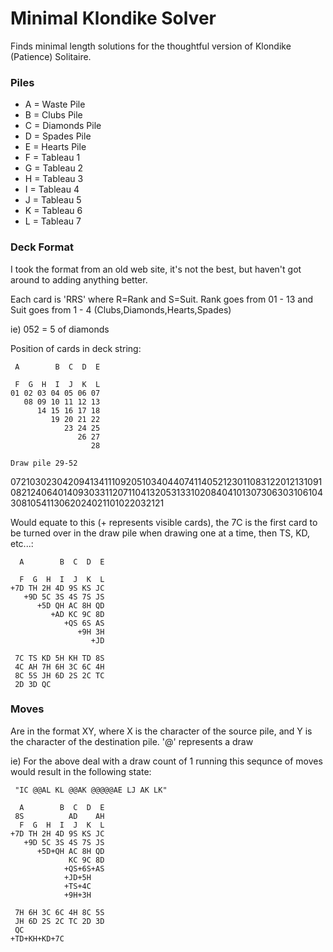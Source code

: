 # Minimal Klondike Solver
Finds minimal length solutions for the thoughtful version of Klondike (Patience) Solitaire.

### Piles
  - A = Waste Pile
  - B = Clubs Pile
  - C = Diamonds Pile
  - D = Spades Pile
  - E = Hearts Pile
  - F = Tableau 1
  - G = Tableau 2
  - H = Tableau 3
  - I = Tableau 4
  - J = Tableau 5
  - K = Tableau 6
  - L = Tableau 7

### Deck Format
I took the format from an old web site, it's not the best, but haven't got around to adding anything better.

Each card is 'RRS' where R=Rank and S=Suit.
Rank goes from 01 - 13 and Suit goes from 1 - 4 (Clubs,Diamonds,Hearts,Spades)

ie) 052 = 5 of diamonds

Position of cards in deck string:
```
 A        B  C  D  E

 F  G  H  I  J  K  L
01 02 03 04 05 06 07
   08 09 10 11 12 13
      14 15 16 17 18
         19 20 21 22
            23 24 25
               26 27
                  28

Draw pile 29-52
```

072103023042094134111092051034044074114052123011083122012131091082124064014093033112071104132053133102084041013073063031061043081054113062024021101022032121

Would equate to this (+ represents visible cards), the 7C is the first card to be turned over in the draw pile when drawing one at a time, then TS, KD, etc...:
```
  A        B  C  D  E

  F  G  H  I  J  K  L
+7D TH 2H 4D 9S KS JC
   +9D 5C 3S 4S 7S JS
      +5D QH AC 8H QD
         +AD KC 9C 8D
            +QS 6S AS
               +9H 3H
                  +JD

 7C TS KD 5H KH TD 8S
 4C AH 7H 6H 3C 6C 4H
 8C 5S JH 6D 2S 2C TC
 2D 3D QC
```

### Moves
Are in the format XY, where X is the character of the source pile, and Y is the character of the destination pile. '@' represents a draw

ie) For the above deal with a draw count of 1 running this sequnce of moves would result in the following state:
```
 "IC @@AL KL @@AK @@@@@AE LJ AK LK"

  A        B  C  D  E
 8S          AD    AH
  F  G  H  I  J  K  L
+7D TH 2H 4D 9S KS JC
   +9D 5C 3S 4S 7S JS
      +5D+QH AC 8H QD
             KC 9C 8D
            +QS+6S+AS
            +JD+5H
            +TS+4C
            +9H+3H

 7H 6H 3C 6C 4H 8C 5S
 JH 6D 2S 2C TC 2D 3D
 QC
+TD+KH+KD+7C
```